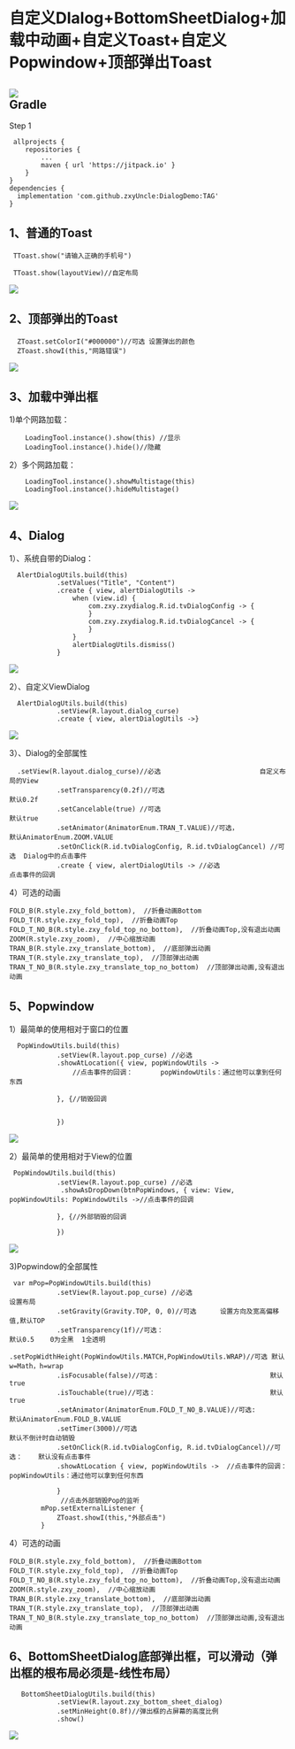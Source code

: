# 自定义DIalog+BottomSheetDialog+加载中动画+自定义Toast+自定义Popwindow+顶部弹出Toast

[![](https://jitpack.io/v/zxyUncle/DialogDemo.svg)](https://jitpack.io/#zxyUncle/DialogDemo)       
Gradle
-----
Step 1


     allprojects {
		repositories {
			...
			maven { url 'https://jitpack.io' }
		}
	}
	dependencies {
	  implementation 'com.github.zxyUncle:DialogDemo:TAG'
	}
1、普通的Toast
-----   

     TToast.show("请输入正确的手机号")

     TToast.show(layoutView)//自定布局

[![](https://raw.githubusercontent.com/zxyUncle/DialogDemo/master/dialog/TToast.gif)](https://raw.githubusercontent.com/zxyUncle/DialogDemo/master/dialog/TToast.gif)

2、顶部弹出的Toast
-----
      ZToast.setColorI("#000000")//可选 设置弹出的颜色
      ZToast.showI(this,"网路错误")

[![](https://raw.githubusercontent.com/zxyUncle/DialogDemo/master/dialog/ZToast.gif)](https://raw.githubusercontent.com/zxyUncle/DialogDemo/master/dialog/ZToast.gif)

3、加载中弹出框
-----

1)单个网路加载：

        LoadingTool.instance().show(this) //显示
        LoadingTool.instance().hide()//隐藏

2）多个网路加载：

        LoadingTool.instance().showMultistage(this)
        LoadingTool.instance().hideMultistage()

[![](https://raw.githubusercontent.com/zxyUncle/DialogDemo/master/dialog/loading.gif)](https://raw.githubusercontent.com/zxyUncle/DialogDemo/master/dialog/loading.gif)

4、Dialog
-----
1）、系统自带的Dialog：

      AlertDialogUtils.build(this)
                .setValues("Title", "Content")
                .create { view, alertDialogUtils ->
                    when (view.id) {
                        com.zxy.zxydialog.R.id.tvDialogConfig -> {
                        }
                        com.zxy.zxydialog.R.id.tvDialogCancel -> {
                        }
                    }
                    alertDialogUtils.dismiss()
                }

[![](https://raw.githubusercontent.com/zxyUncle/DialogDemo/master/dialog/自带Dialog.gif)](https://raw.githubusercontent.com/zxyUncle/DialogDemo/master/dialog/自带Dialog.gif)

2）、自定义ViewDialog

      AlertDialogUtils.build(this)
                .setView(R.layout.dialog_curse)
                .create { view, alertDialogUtils ->}

[![](https://raw.githubusercontent.com/zxyUncle/DialogDemo/master/dialog/自定义ViewDialog.gif)](https://raw.githubusercontent.com/zxyUncle/DialogDemo/master/dialog/自定义ViewDialog.gif)

3）、Dialog的全部属性

      .setView(R.layout.dialog_curse)//必选                         自定义布局的View
                .setTransparency(0.2f)//可选                                  默认0.2f
                .setCancelable(true) //可选                                   默认true
                .setAnimator(AnimatorEnum.TRAN_T.VALUE)//可选，               默认AnimatorEnum.ZOOM.VALUE
                .setOnClick(R.id.tvDialogConfig, R.id.tvDialogCancel) //可选  Dialog中的点击事件
                .create { view, alertDialogUtils -> //必选                    点击事件的回调

4）可选的动画

    FOLD_B(R.style.zxy_fold_bottom),  //折叠动画Bottom
    FOLD_T(R.style.zxy_fold_top),  //折叠动画Top
    FOLD_T_NO_B(R.style.zxy_fold_top_no_bottom),  //折叠动画Top,没有退出动画
    ZOOM(R.style.zxy_zoom),  //中心缩放动画
    TRAN_B(R.style.zxy_translate_bottom),  //底部弹出动画
    TRAN_T(R.style.zxy_translate_top),  //顶部弹出动画
    TRAN_T_NO_B(R.style.zxy_translate_top_no_bottom)  //顶部弹出动画,没有退出动画


5、Popwindow
-----
1）最简单的使用相对于窗口的位置

      PopWindowUtils.build(this)
                .setView(R.layout.pop_curse) //必选
                .showAtLocation({ view, popWindowUtils ->
                    //点击事件的回调：       popWindowUtils：通过他可以拿到任何东西

                }, {//销毁回调


                })

[![](https://raw.githubusercontent.com/zxyUncle/DialogDemo/master/dialog/窗口Pop.gif)](https://raw.githubusercontent.com/zxyUncle/DialogDemo/master/dialog/窗口Pop.gif)

2）最简单的使用相对于View的位置

     PopWindowUtils.build(this)
                .setView(R.layout.pop_curse) //必选
                 .showAsDropDown(btnPopWindows, { view: View, popWindowUtils: PopWindowUtils ->//点击事件的回调

                }, {//外部销毁的回调

                })

[![](https://raw.githubusercontent.com/zxyUncle/DialogDemo/master/dialog/ViewPop.gif)](https://raw.githubusercontent.com/zxyUncle/DialogDemo/master/dialog/ViewPop.gif)

3)Popwindow的全部属性

     var mPop=PopWindowUtils.build(this)
                .setView(R.layout.pop_curse) //必选                              设置布局
                .setGravity(Gravity.TOP, 0, 0)//可选      设置方向及宽高偏移值,默认TOP
                .setTransparency(1f)//可选：                                      默认0.5    0为全黑  1全透明
                .setPopWidthHeight(PopWindowUtils.MATCH,PopWindowUtils.WRAP)//可选 默认w=Math，h=wrap
                .isFocusable(false)//可选：                            默认true
                .isTouchable(true)//可选：                             默认true
                .setAnimator(AnimatorEnum.FOLD_T_NO_B.VALUE)//可选:               默认AnimatorEnum.FOLD_B.VALUE
                .setTimer(3000)//可选                                             默认不倒计时自动销毁
                .setOnClick(R.id.tvDialogConfig, R.id.tvDialogCancel)//可选：    默认没有点击事件
                .showAtLocation { view, popWindowUtils ->  //点击事件的回调：       popWindowUtils：通过他可以拿到任何东西

                }
                 //点击外部销毁Pop的监听
            mPop.setExternalListener {
                ZToast.showI(this,"外部点击")
            }

4）可选的动画

    FOLD_B(R.style.zxy_fold_bottom),  //折叠动画Bottom
    FOLD_T(R.style.zxy_fold_top),  //折叠动画Top
    FOLD_T_NO_B(R.style.zxy_fold_top_no_bottom),  //折叠动画Top,没有退出动画
    ZOOM(R.style.zxy_zoom),  //中心缩放动画
    TRAN_B(R.style.zxy_translate_bottom),  //底部弹出动画
    TRAN_T(R.style.zxy_translate_top),  //顶部弹出动画
    TRAN_T_NO_B(R.style.zxy_translate_top_no_bottom)  //顶部弹出动画,没有退出动画

6、BottomSheetDialog底部弹出框，可以滑动（弹出框的根布局必须是-线性布局）
-----
       BottomSheetDialogUtils.build(this)
                .setView(R.layout.zxy_bottom_sheet_dialog)
                .setMinHeight(0.8f)//弹出框的占屏幕的高度比例
                .show()
[![](https://raw.githubusercontent.com/zxyUncle/DialogDemo/master/dialog/bottomdialog.gif)](https://raw.githubusercontent.com/zxyUncle/DialogDemo/master/dialog/bottomdialog.gif)




